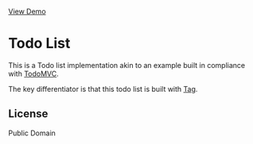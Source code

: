 [View Demo](https://tylerchilds.com/todo-list)

# Todo List

This is a Todo list implementation akin to an example built in compliance with [TodoMVC](https://todomvc.com/).

The key differentiator is that this todo list is built with [Tag](https://thelanding.page/tag/).

## License

Public Domain
